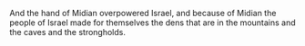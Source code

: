 And the hand of Midian overpowered Israel, and because of Midian the people of Israel made for themselves the dens that are in the mountains and the caves and the strongholds.

